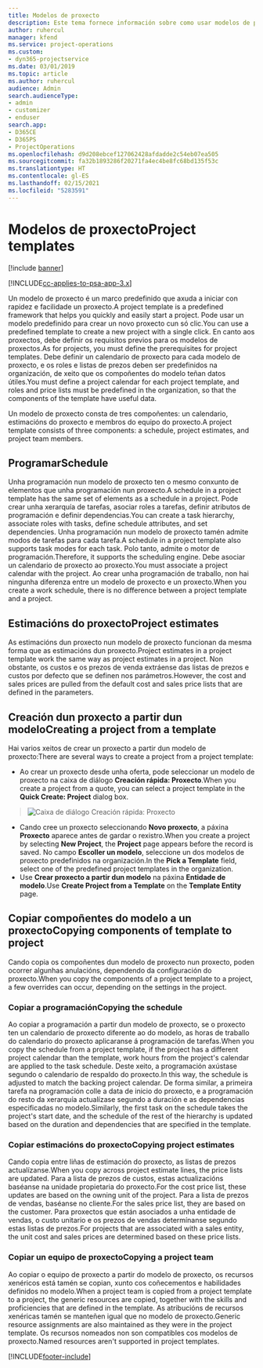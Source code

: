```yaml
---
title: Modelos de proxecto
description: Este tema fornece información sobre como usar modelos de proxecto para a configuración rápida do proxecto.
author: ruhercul
manager: kfend
ms.service: project-operations
ms.custom:
- dyn365-projectservice
ms.date: 03/01/2019
ms.topic: article
ms.author: ruhercul
audience: Admin
search.audienceType:
- admin
- customizer
- enduser
search.app:
- D365CE
- D365PS
- ProjectOperations
ms.openlocfilehash: d9d208ebcef127062428afdadde2c54eb07ea505
ms.sourcegitcommit: fa32b1893286f20271fa4ec4be8fc68bd135f53c
ms.translationtype: HT
ms.contentlocale: gl-ES
ms.lasthandoff: 02/15/2021
ms.locfileid: "5283591"
---
```

# <a name="project-templates"></a><span data-ttu-id="f0880-103">Modelos de proxecto</span><span class="sxs-lookup"><span data-stu-id="f0880-103">Project templates</span></span> 

[!include [banner](../includes/psa-now-project-operations.md)]

[!INCLUDE[cc-applies-to-psa-app-3.x](../includes/cc-applies-to-psa-app-3x.md)]

<span data-ttu-id="f0880-104">Un modelo de proxecto é un marco predefinido que axuda a iniciar con rapidez e facilidade un proxecto.</span><span class="sxs-lookup"><span data-stu-id="f0880-104">A project template is a predefined framework that helps you quickly and easily start a project.</span></span> <span data-ttu-id="f0880-105">Pode usar un modelo predefinido para crear un novo proxecto cun só clic.</span><span class="sxs-lookup"><span data-stu-id="f0880-105">You can use a predefined template to create a new project with a single click.</span></span> <span data-ttu-id="f0880-106">En canto aos proxectos, debe definir os requisitos previos para os modelos de proxectos.</span><span class="sxs-lookup"><span data-stu-id="f0880-106">As for projects, you must define the prerequisites for project templates.</span></span> <span data-ttu-id="f0880-107">Debe definir un calendario de proxecto para cada modelo de proxecto, e os roles e listas de prezos deben ser predefinidos na organización, de xeito que os compoñentes do modelo teñan datos útiles.</span><span class="sxs-lookup"><span data-stu-id="f0880-107">You must define a project calendar for each project template, and roles and price lists must be predefined in the organization, so that the components of the template have useful data.</span></span>

<span data-ttu-id="f0880-108">Un modelo de proxecto consta de tres compoñentes: un calendario, estimacións do proxecto e membros do equipo do proxecto.</span><span class="sxs-lookup"><span data-stu-id="f0880-108">A project template consists of three components: a schedule, project estimates, and project team members.</span></span>

## <a name="schedule"></a><span data-ttu-id="f0880-109">Programar</span><span class="sxs-lookup"><span data-stu-id="f0880-109">Schedule</span></span>

<span data-ttu-id="f0880-110">Unha programación nun modelo de proxecto ten o mesmo conxunto de elementos que unha programación nun proxecto.</span><span class="sxs-lookup"><span data-stu-id="f0880-110">A schedule in a project template has the same set of elements as a schedule in a project.</span></span> <span data-ttu-id="f0880-111">Pode crear unha xerarquía de tarefas, asociar roles a tarefas, definir atributos de programación e definir dependencias.</span><span class="sxs-lookup"><span data-stu-id="f0880-111">You can create a task hierarchy, associate roles with tasks, define schedule attributes, and set dependencies.</span></span> <span data-ttu-id="f0880-112">Unha programación nun modelo de proxecto tamén admite modos de tarefas para cada tarefa.</span><span class="sxs-lookup"><span data-stu-id="f0880-112">A schedule in a project template also supports task modes for each task.</span></span> <span data-ttu-id="f0880-113">Polo tanto, admite o motor de programación.</span><span class="sxs-lookup"><span data-stu-id="f0880-113">Therefore, it supports the scheduling engine.</span></span> <span data-ttu-id="f0880-114">Debe asociar un calendario de proxecto ao proxecto.</span><span class="sxs-lookup"><span data-stu-id="f0880-114">You must associate a project calendar with the project.</span></span> <span data-ttu-id="f0880-115">Ao crear unha programación de traballo, non hai ningunha diferenza entre un modelo de proxecto e un proxecto.</span><span class="sxs-lookup"><span data-stu-id="f0880-115">When you create a work schedule, there is no difference between a project template and a project.</span></span>

## <a name="project-estimates"></a><span data-ttu-id="f0880-116">Estimacións do proxecto</span><span class="sxs-lookup"><span data-stu-id="f0880-116">Project estimates</span></span>

<span data-ttu-id="f0880-117">As estimacións dun proxecto nun modelo de proxecto funcionan da mesma forma que as estimacións dun proxecto.</span><span class="sxs-lookup"><span data-stu-id="f0880-117">Project estimates in a project template work the same way as project estimates in a project.</span></span> <span data-ttu-id="f0880-118">Non obstante, os custos e os prezos de venda extráense das listas de prezos e custos por defecto que se definen nos parámetros.</span><span class="sxs-lookup"><span data-stu-id="f0880-118">However, the cost and sales prices are pulled from the default cost and sales price lists that are defined in the parameters.</span></span>

## <a name="creating-a-project-from-a-template"></a><span data-ttu-id="f0880-119">Creación dun proxecto a partir dun modelo</span><span class="sxs-lookup"><span data-stu-id="f0880-119">Creating a project from a template</span></span>
 
<span data-ttu-id="f0880-120">Hai varios xeitos de crear un proxecto a partir dun modelo de proxecto:</span><span class="sxs-lookup"><span data-stu-id="f0880-120">There are several ways to create a project from a project template:</span></span>

- <span data-ttu-id="f0880-121">Ao crear un proxecto desde unha oferta, pode seleccionar un modelo de proxecto na caixa de diálogo **Creación rápida: Proxecto**.</span><span class="sxs-lookup"><span data-stu-id="f0880-121">When you create a project from a quote, you can select a project template in the **Quick Create: Project** dialog box.</span></span>

> ![Caixa de diálogo Creación rápida: Proxecto](media/project-11.png)

- <span data-ttu-id="f0880-123">Cando cree un proxecto seleccionando **Novo proxecto**, a páxina **Proxecto** aparece antes de gardar o rexistro.</span><span class="sxs-lookup"><span data-stu-id="f0880-123">When you create a project by selecting **New Project**, the **Project** page appears before the record is saved.</span></span> <span data-ttu-id="f0880-124">No campo **Escoller un modelo**, seleccione un dos modelos de proxecto predefinidos na organización.</span><span class="sxs-lookup"><span data-stu-id="f0880-124">In the **Pick a Template** field, select one of the predefined project templates in the organization.</span></span>
- <span data-ttu-id="f0880-125">Use **Crear proxecto a partir dun modelo** na páxina **Entidade de modelo**.</span><span class="sxs-lookup"><span data-stu-id="f0880-125">Use **Create Project from a Template** on the **Template Entity** page.</span></span>

## <a name="copying-components-of-template-to-project"></a><span data-ttu-id="f0880-126">Copiar compoñentes do modelo a un proxecto</span><span class="sxs-lookup"><span data-stu-id="f0880-126">Copying components of template to project</span></span>

<span data-ttu-id="f0880-127">Cando copia os compoñentes dun modelo de proxecto nun proxecto, poden ocorrer algunhas anulacións, dependendo da configuración do proxecto.</span><span class="sxs-lookup"><span data-stu-id="f0880-127">When you copy the components of a project template to a project, a few overrides can occur, depending on the settings in the project.</span></span>

### <a name="copying-the-schedule"></a><span data-ttu-id="f0880-128">Copiar a programación</span><span class="sxs-lookup"><span data-stu-id="f0880-128">Copying the schedule</span></span>

<span data-ttu-id="f0880-129">Ao copiar a programación a partir dun modelo de proxecto, se o proxecto ten un calendario de proxecto diferente ao do modelo, as horas de traballo do calendario do proxecto aplicaranse á programación de tarefas.</span><span class="sxs-lookup"><span data-stu-id="f0880-129">When you copy the schedule from a project template, if the project has a different project calendar than the template, work hours from the project's calendar are applied to the task schedule.</span></span> <span data-ttu-id="f0880-130">Deste xeito, a programación axústase segundo o calendario de respaldo do proxecto.</span><span class="sxs-lookup"><span data-stu-id="f0880-130">In this way, the schedule is adjusted to match the backing project calendar.</span></span> <span data-ttu-id="f0880-131">De forma similar, a primeira tarefa na programación colle a data de inicio do proxecto, e a programación do resto da xerarquía actualízase segundo a duración e as dependencias especificadas no modelo.</span><span class="sxs-lookup"><span data-stu-id="f0880-131">Similarly, the first task on the schedule takes the project's start date, and the schedule of the rest of the hierarchy is updated based on the duration and dependencies that are specified in the template.</span></span> 

### <a name="copying-project-estimates"></a><span data-ttu-id="f0880-132">Copiar estimacións do proxecto</span><span class="sxs-lookup"><span data-stu-id="f0880-132">Copying project estimates</span></span> 

<span data-ttu-id="f0880-133">Cando copia entre liñas de estimación do proxecto, as listas de prezos actualízanse.</span><span class="sxs-lookup"><span data-stu-id="f0880-133">When you copy across project estimate lines, the price lists are updated.</span></span> <span data-ttu-id="f0880-134">Para a lista de prezos de custos, estas actualizacións baséanse na unidade propietaria do proxecto.</span><span class="sxs-lookup"><span data-stu-id="f0880-134">For the cost price list, these updates are based on the owning unit of the project.</span></span> <span data-ttu-id="f0880-135">Para a lista de prezos de vendas, baséanse no cliente.</span><span class="sxs-lookup"><span data-stu-id="f0880-135">For the sales price list, they are based on the customer.</span></span> <span data-ttu-id="f0880-136">Para proxectos que están asociados a unha entidade de vendas, o custo unitario e os prezos de vendas determínanse segundo estas listas de prezos.</span><span class="sxs-lookup"><span data-stu-id="f0880-136">For projects that are associated with a sales entity, the unit cost and sales prices are determined based on these price lists.</span></span>

### <a name="copying-a-project-team"></a><span data-ttu-id="f0880-137">Copiar un equipo de proxecto</span><span class="sxs-lookup"><span data-stu-id="f0880-137">Copying a project team</span></span>

<span data-ttu-id="f0880-138">Ao copiar o equipo de proxecto a partir do modelo de proxecto, os recursos xenéricos está tamén se copian, xunto cos coñecementos e habilidades definidos no modelo.</span><span class="sxs-lookup"><span data-stu-id="f0880-138">When a project team is copied from a project template to a project, the generic resources are copied, together with the skills and proficiencies that are defined in the template.</span></span> <span data-ttu-id="f0880-139">As atribucións de recursos xenéricas tamén se manteñen igual que no modelo de proxecto.</span><span class="sxs-lookup"><span data-stu-id="f0880-139">Generic resource assignments are also maintained as they were in the project template.</span></span> <span data-ttu-id="f0880-140">Os recursos nomeados non son compatibles cos modelos de proxecto.</span><span class="sxs-lookup"><span data-stu-id="f0880-140">Named resources aren't supported in project templates.</span></span>


[!INCLUDE[footer-include](../includes/footer-banner.md)]